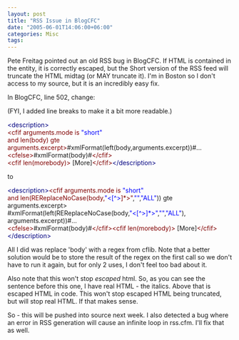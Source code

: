 ```yaml
---
layout: post
title: "RSS Issue in BlogCFC"
date: "2005-06-01T14:06:00+06:00"
categories: Misc 
tags: 
---
```


Pete Freitag pointed out an old RSS bug in BlogCFC. If HTML is contained in the entity, it is correctly escaped, but the Short version of the RSS feed will truncate the HTML midtag (or MAY truncate it). I'm in Boston so I don't access to my source, but it is an incredibly easy fix.

In BlogCFC, line 502, change:

(FYI, I added line breaks to make it a bit more readable.)

<div class="code"><FONT COLOR=NAVY>&lt;description&gt;</FONT><br>
<FONT COLOR=MAROON>&lt;cfif arguments.mode is <FONT COLOR=BLUE>"short"</FONT> <br>
and len(body) gte arguments.excerpt&gt;</FONT>#xmlFormat(left(body,arguments.excerpt))#...<br>
<FONT COLOR=MAROON>&lt;cfelse&gt;</FONT>#xmlFormat(body)#<FONT COLOR=MAROON>&lt;/cfif&gt;</FONT><br>
<FONT COLOR=MAROON>&lt;cfif len(morebody)&gt;</FONT> [More]<FONT COLOR=MAROON>&lt;/cfif&gt;</FONT><FONT COLOR=NAVY>&lt;/description&gt;</FONT></div>

to

<div class="code"><FONT COLOR=NAVY>&lt;description&gt;</FONT><FONT COLOR=MAROON>&lt;cfif arguments.mode is <FONT COLOR=BLUE>"short"</FONT> <br>
and len(REReplaceNoCase(body,<FONT COLOR=BLUE>"&lt;[^&gt;</FONT>]*&gt;"</FONT>,<FONT COLOR=BLUE>""</FONT>,<FONT COLOR=BLUE>"ALL"</FONT>)) gte arguments.excerpt&gt;<br>#xmlFormat(left(REReplaceNoCase(body,<FONT COLOR=BLUE>"&lt;[^&gt;]*&gt;"</FONT>,<FONT COLOR=BLUE>""</FONT>,<FONT COLOR=BLUE>"ALL"</FONT>),<br>arguments.excerpt))#...<br>
<FONT COLOR=MAROON>&lt;cfelse&gt;</FONT>#xmlFormat(body)#<FONT COLOR=MAROON>&lt;/cfif&gt;</FONT><FONT COLOR=MAROON>&lt;cfif len(morebody)&gt;</FONT> [More]<FONT COLOR=MAROON>&lt;/cfif&gt;</FONT><FONT COLOR=NAVY>&lt;/description&gt;</FONT></div>

All I did was replace 'body' with a regex from cflib. Note that a better solution would be to store the result of the regex on the first call so we don't have to run it again, but for only 2 uses, I don't feel too bad about it. 

Also note that this won't stop <i>escaped</i> html. So, as you can see the sentence before this one, I have real HTML - the italics. Above that is escaped HTML in code. This won't stop escaped HTML being truncated, but will stop real HTML. If that makes sense.

So - this will be pushed into source next week. I also detected a bug where an error in RSS generation will cause an infinite loop in rss.cfm. I'll fix that as well.